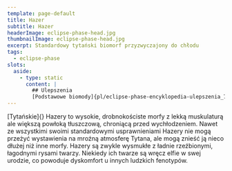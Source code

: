 ```yaml
---
template: page-default
title: Hazer
subtitle: Hazer
headerImage: eclipse-phase-head.jpg
thumbnailImage: eclipse-phase-head.jpg
excerpt: Standardowy tytański biomorf przyzwyczajony do chłodu
tags:
  - eclipse-phase
slots:
  aside:
    - type: static
      content: |
        ## Ulepszenia
        [Podstawowe biomody]{pl/eclipse-phase-encyklopedia-ulepszenia_7_podstawowe-biomody}, [Wszczepka sieciowa]{pl/eclipse-phase-encyklopedia-ulepszenia_10_wszczepka}, [Stos korowy]{pl/eclipse-phase-encyklopedia-ulepszenia_11_stos-korowy}, [Ulepszenie wzroku]{}, [Zmysł radiacyjny]{}, [Respirocyty]{}, [Tolerancja temperaturowa]{} (odporność na zimno)
---
```

[Tytańskie]{} Hazery to wysokie, drobnokościste morfy z lekką muskulaturą ale większą powłoką tłuszczową, chroniącą przed wychłodzeniem. Nawet ze wszystkimi swoimi standardowymi usprawnieniami Hazery nie mogą przeżyć wystawienia na mroźną atmosferę Tytana, ale mogą znieść ją nieco dłużej niż inne morfy. Hazery są zwykle wysmukłe z ładnie rzeźbionymi, łagodnymi rysami twarzy. Niekiedy ich twarze są wręcz elfie w swej urodzie, co powoduje dyskomfort u innych ludzkich fenotypów.